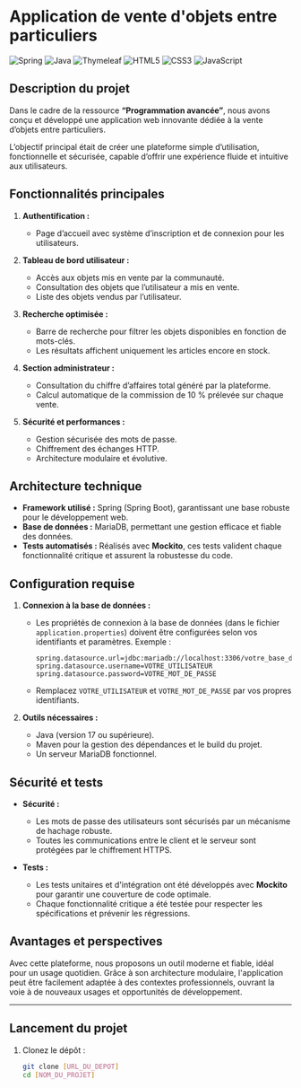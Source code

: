 # Application de vente d'objets entre particuliers

![Spring](https://img.shields.io/badge/spring-%236DB33F.svg?style=for-the-badge&logo=spring&logoColor=white)
![Java](https://img.shields.io/badge/java-%23ED8B00.svg?style=for-the-badge&logo=openjdk&logoColor=white)
![Thymeleaf](https://img.shields.io/badge/Thymeleaf-%23005C0F.svg?style=for-the-badge&logo=Thymeleaf&logoColor=white)
![HTML5](https://img.shields.io/badge/html5-%23E34F26.svg?style=for-the-badge&logo=html5&logoColor=white)
![CSS3](https://img.shields.io/badge/css3-%231572B6.svg?style=for-the-badge&logo=css3&logoColor=white)
![JavaScript](https://img.shields.io/badge/javascript-%23323330.svg?style=for-the-badge&logo=javascript&logoColor=%23F7DF1E)


## Description du projet

Dans le cadre de la ressource **“Programmation avancée”**, nous avons conçu et développé une application web innovante dédiée à la vente d’objets entre particuliers. 

L’objectif principal était de créer une plateforme simple d’utilisation, fonctionnelle et sécurisée, capable d’offrir une expérience fluide et intuitive aux utilisateurs.

## Fonctionnalités principales

1. **Authentification :**
   - Page d’accueil avec système d’inscription et de connexion pour les utilisateurs.

2. **Tableau de bord utilisateur :**
   - Accès aux objets mis en vente par la communauté.
   - Consultation des objets que l’utilisateur a mis en vente.
   - Liste des objets vendus par l’utilisateur.

3. **Recherche optimisée :**
   - Barre de recherche pour filtrer les objets disponibles en fonction de mots-clés.
   - Les résultats affichent uniquement les articles encore en stock.

4. **Section administrateur :**
   - Consultation du chiffre d’affaires total généré par la plateforme.
   - Calcul automatique de la commission de 10 % prélevée sur chaque vente.

5. **Sécurité et performances :**
   - Gestion sécurisée des mots de passe.
   - Chiffrement des échanges HTTP.
   - Architecture modulaire et évolutive.

## Architecture technique

- **Framework utilisé :** Spring (Spring Boot), garantissant une base robuste pour le développement web.
- **Base de données :** MariaDB, permettant une gestion efficace et fiable des données.
- **Tests automatisés :** Réalisés avec **Mockito**, ces tests valident chaque fonctionnalité critique et assurent la robustesse du code.


## Configuration requise

1. **Connexion à la base de données :**  
   - Les propriétés de connexion à la base de données (dans le fichier `application.properties`) doivent être configurées selon vos identifiants et paramètres. Exemple :
     ```properties
     spring.datasource.url=jdbc:mariadb://localhost:3306/votre_base_de_donnees
     spring.datasource.username=VOTRE_UTILISATEUR
     spring.datasource.password=VOTRE_MOT_DE_PASSE
     ```
   - Remplacez `VOTRE_UTILISATEUR` et `VOTRE_MOT_DE_PASSE` par vos propres identifiants.

2. **Outils nécessaires :**
   - Java (version 17 ou supérieure).
   - Maven pour la gestion des dépendances et le build du projet.
   - Un serveur MariaDB fonctionnel.


## Sécurité et tests

- **Sécurité :**
  - Les mots de passe des utilisateurs sont sécurisés par un mécanisme de hachage robuste.
  - Toutes les communications entre le client et le serveur sont protégées par le chiffrement HTTPS.

- **Tests :**
  - Les tests unitaires et d'intégration ont été développés avec **Mockito** pour garantir une couverture de code optimale.
  - Chaque fonctionnalité critique a été testée pour respecter les spécifications et prévenir les régressions.


## Avantages et perspectives

Avec cette plateforme, nous proposons un outil moderne et fiable, idéal pour un usage quotidien. Grâce à son architecture modulaire, l'application peut être facilement adaptée à des contextes professionnels, ouvrant la voie à de nouveaux usages et opportunités de développement.

---

## Lancement du projet

1. Clonez le dépôt :
   ```bash
   git clone [URL_DU_DEPOT]
   cd [NOM_DU_PROJET]
